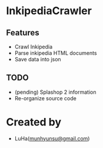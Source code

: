 # InkipediaCrawler

## Features
- Crawl Inkipedia
- Parse inkipedia HTML documents
- Save data into json

## TODO
- (pending) Splashop 2 information
- Re-organize source code

# Created by
- LuHa(munhyunsu@gmail.com)
